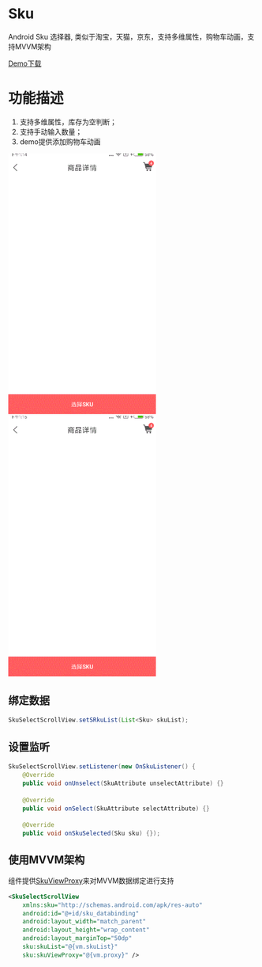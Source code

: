 # Sku
Android Sku 选择器, 类似于淘宝，天猫，京东，支持多维属性，购物车动画，支持MVVM架构

[Demo下载](https://www.pgyer.com/i29u)

功能描述
=======
1. 支持多维属性，库存为空判断；
2. 支持手动输入数量；
3. demo提供添加购物车动画

<img src="screenshots/20171201_131459.gif" width = "300" />
<img src="screenshots/20171201_131516.gif" width = "300" />

绑定数据
-------

```java
SkuSelectScrollView.setSRkuList(List<Sku> skuList);
```


设置监听
-------

```java
SkuSelectScrollView.setListener(new OnSkuListener() {
    @Override
    public void onUnselect(SkuAttribute unselectAttribute) {}

    @Override
    public void onSelect(SkuAttribute selectAttribute) {}

    @Override
    public void onSkuSelected(Sku sku) {});
```

使用MVVM架构 
---------- 
  
组件提供[SkuViewProxy](library/src/main/java/com/wuhenzhizao/widget/SkuViewProxy.java)来对MVVM数据绑定进行支持  

```xml
<SkuSelectScrollView
    xmlns:sku="http://schemas.android.com/apk/res-auto"
    android:id="@+id/sku_databinding"
    android:layout_width="match_parent"
    android:layout_height="wrap_content"
    android:layout_marginTop="50dp"
    sku:skuList="@{vm.skuList}"
    sku:skuViewProxy="@{vm.proxy}" />
```
